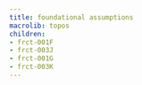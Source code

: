 ```yaml
---
title: foundational assumptions
macrolib: topos
children:
- frct-001F
- frct-003J
- frct-001G
- frct-003K
---
```

